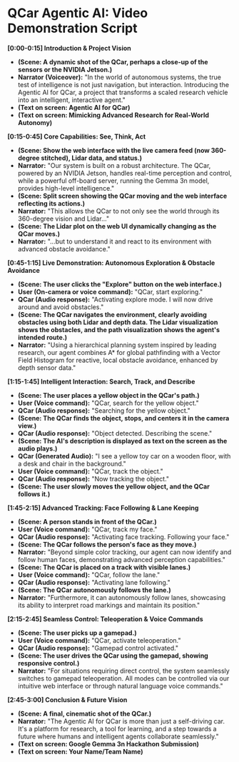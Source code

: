 # QCar Agentic AI: Video Demonstration Script

**[0:00-0:15] Introduction & Project Vision**

*   **(Scene: A dynamic shot of the QCar, perhaps a close-up of the sensors or the NVIDIA Jetson.)**
*   **Narrator (Voiceover):** "In the world of autonomous systems, the true test of intelligence is not just navigation, but interaction. Introducing the Agentic AI for QCar, a project that transforms a scaled research vehicle into an intelligent, interactive agent."
*   **(Text on screen: Agentic AI for QCar)**
*   **(Text on screen: Mimicking Advanced Research for Real-World Autonomy)**

**[0:15-0:45] Core Capabilities: See, Think, Act**

*   **(Scene: Show the web interface with the live camera feed (now 360-degree stitched), Lidar data, and status.)**
*   **Narrator:** "Our system is built on a robust architecture. The QCar, powered by an NVIDIA Jetson, handles real-time perception and control, while a powerful off-board server, running the Gemma 3n model, provides high-level intelligence."
*   **(Scene: Split screen showing the QCar moving and the web interface reflecting its actions.)**
*   **Narrator:** "This allows the QCar to not only see the world through its 360-degree vision and Lidar..."
*   **(Scene: The Lidar plot on the web UI dynamically changing as the QCar moves.)**
*   **Narrator:** "...but to understand it and react to its environment with advanced obstacle avoidance."

**[0:45-1:15] Live Demonstration: Autonomous Exploration & Obstacle Avoidance**

*   **(Scene: The user clicks the "Explore" button on the web interface.)**
*   **User (On-camera or voice command):** "QCar, start exploring."
*   **QCar (Audio response):** "Activating explore mode. I will now drive around and avoid obstacles."
*   **(Scene: The QCar navigates the environment, clearly avoiding obstacles using both Lidar and depth data. The Lidar visualization shows the obstacles, and the path visualization shows the agent's intended route.)**
*   **Narrator:** "Using a hierarchical planning system inspired by leading research, our agent combines A* for global pathfinding with a Vector Field Histogram for reactive, local obstacle avoidance, enhanced by depth sensor data."

**[1:15-1:45] Intelligent Interaction: Search, Track, and Describe**

*   **(Scene: The user places a yellow object in the QCar's path.)**
*   **User (Voice command):** "QCar, search for the yellow object."
*   **QCar (Audio response):** "Searching for the yellow object."
*   **(Scene: The QCar finds the object, stops, and centers it in the camera view.)**
*   **QCar (Audio response):** "Object detected. Describing the scene."
*   **(Scene: The AI's description is displayed as text on the screen as the audio plays.)**
*   **QCar (Generated Audio):** "I see a yellow toy car on a wooden floor, with a desk and chair in the background."
*   **User (Voice command):** "QCar, track the object."
*   **QCar (Audio response):** "Now tracking the object."
*   **(Scene: The user slowly moves the yellow object, and the QCar follows it.)**

**[1:45-2:15] Advanced Tracking: Face Following & Lane Keeping**

*   **(Scene: A person stands in front of the QCar.)**
*   **User (Voice command):** "QCar, track my face."
*   **QCar (Audio response):** "Activating face tracking. Following your face."
*   **(Scene: The QCar follows the person's face as they move.)**
*   **Narrator:** "Beyond simple color tracking, our agent can now identify and follow human faces, demonstrating advanced perception capabilities."
*   **(Scene: The QCar is placed on a track with visible lanes.)**
*   **User (Voice command):** "QCar, follow the lane."
*   **QCar (Audio response):** "Activating lane following."
*   **(Scene: The QCar autonomously follows the lane.)**
*   **Narrator:** "Furthermore, it can autonomously follow lanes, showcasing its ability to interpret road markings and maintain its position."

**[2:15-2:45] Seamless Control: Teleoperation & Voice Commands**

*   **(Scene: The user picks up a gamepad.)**
*   **User (Voice command):** "QCar, activate teleoperation."
*   **QCar (Audio response):** "Gamepad control activated."
*   **(Scene: The user drives the QCar using the gamepad, showing responsive control.)**
*   **Narrator:** "For situations requiring direct control, the system seamlessly switches to gamepad teleoperation. All modes can be controlled via our intuitive web interface or through natural language voice commands."

**[2:45-3:00] Conclusion & Future Vision**

*   **(Scene: A final, cinematic shot of the QCar.)**
*   **Narrator:** "The Agentic AI for QCar is more than just a self-driving car. It's a platform for research, a tool for learning, and a step towards a future where humans and intelligent agents collaborate seamlessly."
*   **(Text on screen: Google Gemma 3n Hackathon Submission)**
*   **(Text on screen: Your Name/Team Name)**